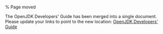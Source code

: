 % Page moved

The OpenJDK Developers' Guide has been merged into a single document. Please update your links to point to the new location: [OpenJDK Developers' Guide](index.html)
